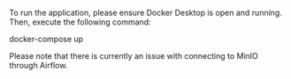 To run the application, please ensure Docker Desktop is open and running. Then, execute the following command:

docker-compose up

Please note that there is currently an issue with connecting to MinIO through Airflow.